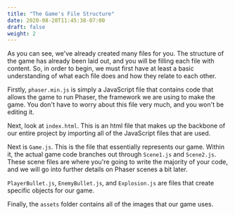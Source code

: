 ```yaml
---
title: "The Game's File Structure"
date: 2020-08-20T11:45:38-07:00
draft: false
weight: 2
---
```


As you can see, we've already created many files for you. The structure of the game has already been laid out, and you will be filling each file with content. So, in order to begin, we must first have at least a basic understanding of what each file does and how they relate to each other.

Firstly, `phaser.min.js` is simply a JavaScript file that contains code that allows the game to run Phaser, the framework we are using to make the game. You don't have to worry about this file very much, and you won't be editing it.

Next, look at `index.html`. This is an html file that makes up the backbone of our entire project by importing all of the JavaScript files that are used.

Next is `Game.js`. This is the file that essentially represents our game. Within it, the actual game code branches out through `Scene1.js` and `Scene2.js`. These scene files are where you're going to write the majority of your code, and we will go into further details on Phaser scenes a bit later.

`PlayerBullet.js`, `EnemyBullet.js`, and `Explosion.js` are files that create specific objects for our game.

Finally, the `assets` folder contains all of the images that our game uses.

